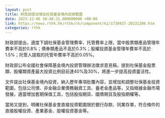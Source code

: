 ```yaml
---
layout: post
title: 財政部提出增加社保基金境內投資範圍
date: 2023-12-06 10:48:31.000000000 +08:00
link: https://news.rthk.hk/rthk/ch/component/k2/1730937-20231206.htm
categories: rthk
---
```


財政部提出，適度下調社保基金管理費率、托管費率上限，當中股票類產品管理年費率不高於0.8%；債券類產品不高於0.3%；股權投資基金管理年費率不高於1.5%；托管人提取的托管年費率不高於0.05%。

財政部公布全國社會保障基金境內投資管理辦法徵求意見稿，提到社保基金股票類、股權類資產最大投資比例目前達40%及30%，將進一步提高投資靈活性。

文件提出社保基金境內投資，納入歷年專項批覆內容，並增加和調整社保基金投資範圍，包括公司債、非金融企業債務融資工具、養老金產品等，又指根據金融市場發展，適當增加套期保值工具，包括股指期貨、國債期貨及股指期權等。

當局又提到，明確社保基金會直接投資範圍限於銀行存款、同業存單，符合條件的直接股權投資、產業基金、股權投資基金等。
